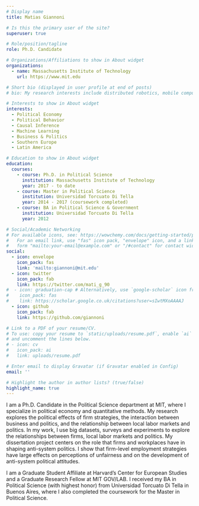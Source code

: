 ```yaml
---
# Display name
title: Matias Giannoni

# Is this the primary user of the site?
superuser: true

# Role/position/tagline
role: Ph.D. Candidate

# Organizations/Affiliations to show in About widget
organizations:
  - name: Massachusetts Institute of Technology
    url: https://www.mit.edu

# Short bio (displayed in user profile at end of posts)
# bio: My research interests include distributed robotics, mobile computing and programmable matter.

# Interests to show in About widget
interests:
  - Political Economy
  - Political Behavior
  - Causal Inference
  - Machine Learning
  - Business & Politics
  - Southern Europe
  - Latin America

# Education to show in About widget
education:
  courses:
    - course: Ph.D. in Political Science
      institution: Massachusetts Institute of Technology
      year: 2017 - to date
    - course: Master in Political Science
      institution: Universidad Torcuato Di Tella
      year: 2014 - 2017 (coursework completed)
    - course: BA in Political Science & Government
      institution: Universidad Torcuato Di Tella
      year: 2012

# Social/Academic Networking
# For available icons, see: https://wowchemy.com/docs/getting-started/page-builder/#icons
#   For an email link, use "fas" icon pack, "envelope" icon, and a link in the
#   form "mailto:your-email@example.com" or "/#contact" for contact widget.
social:
  - icon: envelope
    icon_pack: fas
    link: 'mailto:giannoni@mit.edu'
  - icon: twitter
    icon_pack: fab
    link: https://twitter.com/mati_g_90
#  - icon: graduation-cap # Alternatively, use `google-scholar` icon from `ai` icon pack
#    icon_pack: fas
#    link: https://scholar.google.co.uk/citations?user=sIwtMXoAAAAJ
  - icon: github
    icon_pack: fab
    link: https://github.com/giannoni

# Link to a PDF of your resume/CV.
# To use: copy your resume to `static/uploads/resume.pdf`, enable `ai` icons in `params.toml`,
# and uncomment the lines below.
# - icon: cv
#   icon_pack: ai
#   link: uploads/resume.pdf

# Enter email to display Gravatar (if Gravatar enabled in Config)
email: ''

# Highlight the author in author lists? (true/false)
highlight_name: true
---
```


I am a Ph.D. Candidate in the Political Science department at MIT, where I specialize in political economy and quantitative methods. My research explores the political effects of firm strategies, the interaction between business and politics, and the relationship between local labor markets and politics. In my work, I use big datasets, surveys and experiments to explore the relationships between firms, local labor markets and politics. My dissertation project centers on the role that firms and workplaces have in shaping anti-system politics. I show that firm-level employment strategies have large effects on perceptions of unfairness and on the development of anti-system political attitudes.

I am a Graduate Student Affiliate at Harvard’s Center for European Studies and a Graduate Research Fellow at MIT GOV/LAB. I received my BA in Political Science (with highest honor) from Universidad Torcuato Di Tella in Buenos Aires, where I also completed the coursework for the Master in Political Science.

<!--- {{< icon name="download" pack="fas" >}} Download my {{< staticref "uploads/demo_resume.pdf" "newtab" >}}resumé{{< /staticref >}}.
 --->